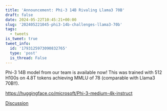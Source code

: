 ```yaml
---
title: 'Announcement: Phi-3 14B Rivaling Llama3 70B'
draft: false
date: 2024-05-22T10:45:21+00:00
slug: '202405221045-phi3-14b-challenges-llama3-70b'
tags:
  - tweets
is_tweet: true
tweet_info:
  id: '1793125973090832765'
  type: 'post'
  is_thread: False
---
```




Phi-3 14B model from our team is available now! This was trained with 512 H100s on 4.8T tokens achieving MMLU of 78 (comparable with Llama3 70B!!).

<https://huggingface.co/microsoft/Phi-3-medium-4k-instruct>

[Discussion](https://x.com/sytelus/status/1793125973090832765)
